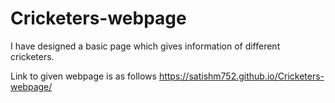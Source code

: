 # Cricketers-webpage
I have designed a basic page which gives information of different cricketers.

Link to given webpage is as follows
https://satishm752.github.io/Cricketers-webpage/
